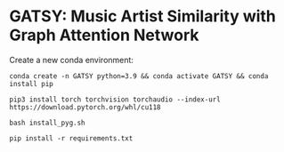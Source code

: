 # GATSY: Music Artist Similarity with Graph Attention Network  
Create a new conda environment:  
```
conda create -n GATSY python=3.9 && conda activate GATSY && conda install pip
```  
```
pip3 install torch torchvision torchaudio --index-url https://download.pytorch.org/whl/cu118
```
```
bash install_pyg.sh
```
```
pip install -r requirements.txt
```